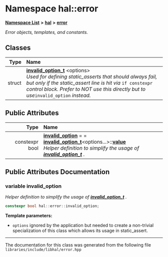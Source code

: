 

# Namespace hal::error



[**Namespace List**](namespaces.md) **>** [**hal**](namespacehal.md) **>** [**error**](namespacehal_1_1error.md)



_Error objects, templates, and constants._ 
















## Classes

| Type | Name |
| ---: | :--- |
| struct | [**invalid\_option\_t**](structhal_1_1error_1_1invalid__option__t.md) &lt;options&gt;<br>_Used for defining static\_asserts that should always fail, but only if the static\_assert line is hit via_ `if constexpr` _control block. Prefer to NOT use this directly but to use_`invalid_option` _instead._ |






## Public Attributes

| Type | Name |
| ---: | :--- |
|  constexpr bool | [**invalid\_option**](#variable-invalid_option)   = = [**invalid\_option\_t**](structhal_1_1error_1_1invalid__option__t.md)&lt;options...&gt;::[**value**](namespacehal.md#function-value)<br>_Helper definition to simplify the usage of_ [_**invalid\_option\_t**_](structhal_1_1error_1_1invalid__option__t.md) _._ |












































## Public Attributes Documentation




### variable invalid\_option 

_Helper definition to simplify the usage of_ [_**invalid\_option\_t**_](structhal_1_1error_1_1invalid__option__t.md) _._
```C++
constexpr bool hal::error::invalid_option;
```





**Template parameters:**


* `options` ignored by the application but needed to create a non-trivial specialization of this class which allows its usage in static\_assert. 




        

------------------------------
The documentation for this class was generated from the following file `libraries/include/libhal/error.hpp`

